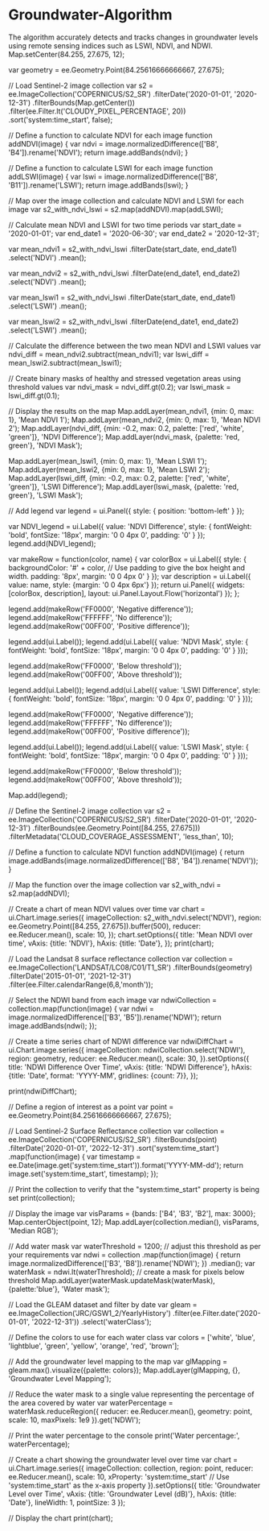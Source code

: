 # Groundwater-Algorithm
The algorithm accurately detects and tracks changes in groundwater levels using remote sensing indices such as LSWI, NDVI, and NDWI. 
Map.setCenter(84.255, 27.675, 12);

var
geometry = ee.Geometry.Point(84.25616666666667, 27.675);

// Load Sentinel-2 image collection
var s2 = ee.ImageCollection('COPERNICUS/S2_SR')
    .filterDate('2020-01-01', '2020-12-31')
    .filterBounds(Map.getCenter())
    .filter(ee.Filter.lt('CLOUDY_PIXEL_PERCENTAGE', 20))
    .sort('system:time_start', false);

// Define a function to calculate NDVI for each image
function addNDVI(image) {
  var ndvi = image.normalizedDifference(['B8', 'B4']).rename('NDVI');
  return image.addBands(ndvi);
}

// Define a function to calculate LSWI for each image
function addLSWI(image) {
  var lswi = image.normalizedDifference(['B8', 'B11']).rename('LSWI');
  return image.addBands(lswi);
}

// Map over the image collection and calculate NDVI and LSWI for each image
var s2_with_ndvi_lswi = s2.map(addNDVI).map(addLSWI);

// Calculate mean NDVI and LSWI for two time periods
var start_date = '2020-01-01';
var end_date1 = '2020-06-30';
var end_date2 = '2020-12-31';

var mean_ndvi1 = s2_with_ndvi_lswi
    .filterDate(start_date, end_date1)
    .select('NDVI')
    .mean();
    
var mean_ndvi2 = s2_with_ndvi_lswi
    .filterDate(end_date1, end_date2)
    .select('NDVI')
    .mean();
    
var mean_lswi1 = s2_with_ndvi_lswi
    .filterDate(start_date, end_date1)
    .select('LSWI')
    .mean();
    
var mean_lswi2 = s2_with_ndvi_lswi
    .filterDate(end_date1, end_date2)
    .select('LSWI')
    .mean();

// Calculate the difference between the two mean NDVI and LSWI values
var ndvi_diff = mean_ndvi2.subtract(mean_ndvi1);
var lswi_diff = mean_lswi2.subtract(mean_lswi1);

// Create binary masks of healthy and stressed vegetation areas using threshold values
var ndvi_mask = ndvi_diff.gt(0.2);
var lswi_mask = lswi_diff.gt(0.1);

// Display the results on the map
Map.addLayer(mean_ndvi1, {min: 0, max: 1}, 'Mean NDVI 1');
Map.addLayer(mean_ndvi2, {min: 0, max: 1}, 'Mean NDVI 2');
Map.addLayer(ndvi_diff, {min: -0.2, max: 0.2, palette: ['red', 'white', 'green']}, 'NDVI Difference');
Map.addLayer(ndvi_mask, {palette: 'red, green'}, 'NDVI Mask');

Map.addLayer(mean_lswi1, {min: 0, max: 1}, 'Mean LSWI 1');
Map.addLayer(mean_lswi2, {min: 0, max: 1}, 'Mean LSWI 2');
Map.addLayer(lswi_diff, {min: -0.2, max: 0.2, palette: ['red', 'white', 'green']}, 'LSWI Difference');
Map.addLayer(lswi_mask, {palette: 'red, green'}, 'LSWI Mask');

// Add legend
var legend = ui.Panel({
  style: {
    position: 'bottom-left'
  }
});

var NDVI_legend = ui.Label({
  value: 'NDVI Difference',
  style: {
    fontWeight: 'bold',
    fontSize: '18px',
    margin: '0 0 4px 0',
    padding: '0'
  }
});
legend.add(NDVI_legend);

var makeRow = function(color, name) {
  var colorBox = ui.Label({
    style: {
      backgroundColor: '#' + color,
      // Use padding to give the box height and width.
      padding: '8px',
      margin: '0 0 4px 0'
    }
  });
  var description = ui.Label({
    value: name,
    style: {margin: '0 0 4px 6px'}
  });
  return ui.Panel({
    widgets: [colorBox, description],
    layout: ui.Panel.Layout.Flow('horizontal')
  });
};

legend.add(makeRow('FF0000', 'Negative difference'));
legend.add(makeRow('FFFFFF', 'No difference'));
legend.add(makeRow('00FF00', 'Positive difference'));

legend.add(ui.Label());
legend.add(ui.Label({
  value: 'NDVI Mask',
  style: {
    fontWeight: 'bold',
    fontSize: '18px',
    margin: '0 0 4px 0',
    padding: '0'
  }
}));

legend.add(makeRow('FF0000', 'Below threshold'));
legend.add(makeRow('00FF00', 'Above threshold'));

legend.add(ui.Label());
legend.add(ui.Label({
  value: 'LSWI Difference',
  style: {
    fontWeight: 'bold',
    fontSize: '18px',
    margin: '0 0 4px 0',
    padding: '0'
  }
}));

legend.add(makeRow('FF0000', 'Negative difference'));
legend.add(makeRow('FFFFFF', 'No difference'));
legend.add(makeRow('00FF00', 'Positive difference'));

legend.add(ui.Label());
legend.add(ui.Label({
  value: 'LSWI Mask',
  style: {
    fontWeight: 'bold',
    fontSize: '18px',
    margin: '0 0 4px 0',
    padding: '0'
  }
}));

legend.add(makeRow('FF0000', 'Below threshold'));
legend.add(makeRow('00FF00', 'Above threshold'));

Map.add(legend);

// Define the Sentinel-2 image collection
var s2 = ee.ImageCollection('COPERNICUS/S2_SR')
          .filterDate('2020-01-01', '2020-12-31')
          .filterBounds(ee.Geometry.Point([84.255, 27.675]))
          .filterMetadata('CLOUD_COVERAGE_ASSESSMENT', 'less_than', 10);

// Define a function to calculate NDVI
function addNDVI(image) {
  return image.addBands(image.normalizedDifference(['B8', 'B4']).rename('NDVI'));
}

// Map the function over the image collection
var s2_with_ndvi = s2.map(addNDVI);

// Create a chart of mean NDVI values over time
var chart = ui.Chart.image.series({
  imageCollection: s2_with_ndvi.select('NDVI'),
  region: ee.Geometry.Point([84.255, 27.675]).buffer(500),
  reducer: ee.Reducer.mean(),
  scale: 10,
});
chart.setOptions({
  title: 'Mean NDVI over time',
  vAxis: {title: 'NDVI'},
  hAxis: {title: 'Date'},
});
print(chart);

// Load the Landsat 8 surface reflectance collection
var collection = ee.ImageCollection('LANDSAT/LC08/C01/T1_SR')
                  .filterBounds(geometry)
                  .filterDate('2015-01-01', '2021-12-31')
                  .filter(ee.Filter.calendarRange(6,8,'month'));

// Select the NDWI band from each image
var ndwiCollection = collection.map(function(image) {
  var ndwi = image.normalizedDifference(['B3', 'B5']).rename('NDWI');
  return image.addBands(ndwi);
});

// Create a time series chart of NDWI difference
var ndwiDiffChart = ui.Chart.image.series({
  imageCollection: ndwiCollection.select('NDWI'),
  region: geometry,
  reducer: ee.Reducer.mean(),
  scale: 30,
}).setOptions({
  title: 'NDWI Difference Over Time',
  vAxis: {title: 'NDWI Difference'},
  hAxis: {title: 'Date', format: 'YYYY-MM', gridlines: {count: 7}},
});

print(ndwiDiffChart);

// Define a region of interest as a point
var point = ee.Geometry.Point(84.25616666666667, 27.675);

// Load Sentinel-2 Surface Reflectance collection
var collection = ee.ImageCollection('COPERNICUS/S2_SR')
  .filterBounds(point)
  .filterDate('2020-01-01', '2022-12-31')
  .sort('system:time_start')
  .map(function(image) {
    var timestamp = ee.Date(image.get('system:time_start')).format('YYYY-MM-dd');
    return image.set('system:time_start', timestamp);
  });

// Print the collection to verify that the "system:time_start" property is being set
print(collection);

// Display the image
var visParams = {bands: ['B4', 'B3', 'B2'], max: 3000};
Map.centerObject(point, 12);
Map.addLayer(collection.median(), visParams, 'Median RGB');

// Add water mask
var waterThreshold = 1200; // adjust this threshold as per your requirements
var ndwi = collection
  .map(function(image) {
    return image.normalizedDifference(['B3', 'B8']).rename('NDWI');
  })
  .median();
var waterMask = ndwi.lt(waterThreshold); // create a mask for pixels below threshold
Map.addLayer(waterMask.updateMask(waterMask), {palette:'blue'}, 'Water mask');

// Load the GLEAM dataset and filter by date
var gleam = ee.ImageCollection('JRC/GSW1_2/YearlyHistory')
    .filter(ee.Filter.date('2020-01-01', '2022-12-31'))
    .select('waterClass');

// Define the colors to use for each water class
var colors = ['white', 'blue', 'lightblue', 'green', 'yellow', 'orange', 'red', 'brown'];

// Add the groundwater level mapping to the map
var glMapping = gleam.max().visualize({palette: colors});
Map.addLayer(glMapping, {}, 'Groundwater Level Mapping');

// Reduce the water mask to a single value representing the percentage of the area covered by water
var waterPercentage = waterMask.reduceRegion({
  reducer: ee.Reducer.mean(),
  geometry: point,
  scale: 10,
  maxPixels: 1e9
}).get('NDWI');

// Print the water percentage to the console
print('Water percentage:', waterPercentage);

// Create a chart showing the groundwater level over time
var chart = ui.Chart.image.series({
  imageCollection: collection,
  region: point,
  reducer: ee.Reducer.mean(),
  scale: 10,
  xProperty: 'system:time_start' // Use 'system:time_start' as the x-axis property
}).setOptions({
  title: 'Groundwater Level over Time',
  vAxis: {title: 'Groundwater Level (dB)'},
  hAxis: {title: 'Date'},
  lineWidth: 1,
  pointSize: 3
});

// Display the chart
print(chart);

